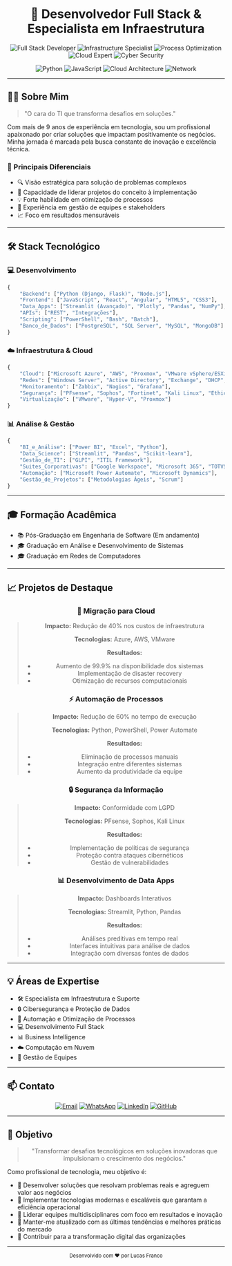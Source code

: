 <div align="center">

# 🚀 Desenvolvedor Full Stack & Especialista em Infraestrutura

<p align="center">
  <img src="https://img.shields.io/badge/Full%20Stack-Developer-blue" alt="Full Stack Developer">
  <img src="https://img.shields.io/badge/Infrastructure-Specialist-green" alt="Infrastructure Specialist">
  <img src="https://img.shields.io/badge/Process-Optimization-orange" alt="Process Optimization">
  <img src="https://img.shields.io/badge/Cloud-Expert-blueviolet" alt="Cloud Expert">
  <img src="https://img.shields.io/badge/Cyber-Security-red" alt="Cyber Security">
</p>

<p align="center">
  <img src="https://img.shields.io/badge/Python-Expert-yellow" alt="Python">
  <img src="https://img.shields.io/badge/JavaScript-Advanced-orange" alt="JavaScript">
  <img src="https://img.shields.io/badge/Cloud-Architecture-blue" alt="Cloud Architecture">
  <img src="https://img.shields.io/badge/Network-Specialist-green" alt="Network">
</p>

</div>

---

## 👨‍💻 Sobre Mim

> "O cara do TI que transforma desafios em soluções."

Com mais de 9 anos de experiência em tecnologia, sou um profissional apaixonado por criar soluções que impactam positivamente os negócios. Minha jornada é marcada pela busca constante de inovação e excelência técnica.

### 🎯 Principais Diferenciais
- 🔍 Visão estratégica para solução de problemas complexos
- 🚀 Capacidade de liderar projetos do conceito à implementação
- 💡 Forte habilidade em otimização de processos
- 🤝 Experiência em gestão de equipes e stakeholders
- 📈 Foco em resultados mensuráveis

---

## 🛠️ Stack Tecnológico

### 💻 Desenvolvimento
```python
{
    "Backend": ["Python (Django, Flask)", "Node.js"],
    "Frontend": ["JavaScript", "React", "Angular", "HTML5", "CSS3"],
    "Data_Apps": ["Streamlit (Avançado)", "Plotly", "Pandas", "NumPy"],
    "APIs": ["REST", "Integrações"],
    "Scripting": ["PowerShell", "Bash", "Batch"],
    "Banco_de_Dados": ["PostgreSQL", "SQL Server", "MySQL", "MongoDB"]
}
```

### ☁️ Infraestrutura & Cloud
```python
{
    "Cloud": ["Microsoft Azure", "AWS", "Proxmox", "VMware vSphere/ESXi", "Hyper-V"],
    "Redes": ["Windows Server", "Active Directory", "Exchange", "DHCP", "DNS", "VPN", "VLAN"],
    "Monitoramento": ["Zabbix", "Nagios", "Grafana"],
    "Segurança": ["PFsense", "Sophos", "Fortinet", "Kali Linux", "Ethical Hacking"],
    "Virtualização": ["VMware", "Hyper-V", "Proxmox"]
}
```

### 📊 Análise & Gestão
```python
{
    "BI_e_Análise": ["Power BI", "Excel", "Python"],
    "Data_Science": ["Streamlit", "Pandas", "Scikit-learn"],
    "Gestão_de_TI": ["GLPI", "ITIL Framework"],
    "Suites_Corporativas": ["Google Workspace", "Microsoft 365", "TOTVS"],
    "Automação": ["Microsoft Power Automate", "Microsoft Dynamics"],
    "Gestão_de_Projetos": ["Metodologias Ágeis", "Scrum"]
}
```

---

## 🎓 Formação Acadêmica
- 📚 Pós-Graduação em Engenharia de Software (Em andamento)
- 🎓 Graduação em Análise e Desenvolvimento de Sistemas
- 🎓 Graduação em Redes de Computadores

---

## 📈 Projetos de Destaque

<div align="center">
  
### 🚀 Migração para Cloud
> **Impacto:** Redução de 40% nos custos de infraestrutura
> 
> **Tecnologias:** Azure, AWS, VMware
> 
> **Resultados:**
> - Aumento de 99.9% na disponibilidade dos sistemas
> - Implementação de disaster recovery
> - Otimização de recursos computacionais

### ⚡ Automação de Processos
> **Impacto:** Redução de 60% no tempo de execução
> 
> **Tecnologias:** Python, PowerShell, Power Automate
> 
> **Resultados:**
> - Eliminação de processos manuais
> - Integração entre diferentes sistemas
> - Aumento da produtividade da equipe

### 🔒 Segurança da Informação
> **Impacto:** Conformidade com LGPD
> 
> **Tecnologias:** PFsense, Sophos, Kali Linux
> 
> **Resultados:**
> - Implementação de políticas de segurança
> - Proteção contra ataques cibernéticos
> - Gestão de vulnerabilidades

### 📊 Desenvolvimento de Data Apps
> **Impacto:** Dashboards Interativos
> 
> **Tecnologias:** Streamlit, Python, Pandas
> 
> **Resultados:**
> - Análises preditivas em tempo real
> - Interfaces intuitivas para análise de dados
> - Integração com diversas fontes de dados

</div>

---

## 💡 Áreas de Expertise
- 🛠️ Especialista em Infraestrutura e Suporte
- 🔒 Cibersegurança e Proteção de Dados
- 🔄 Automação e Otimização de Processos
- 💻 Desenvolvimento Full Stack
- 📊 Business Intelligence
- ☁️ Computação em Nuvem
- 👥 Gestão de Equipes


---

## 📫 Contato

<div align="center">
  
[![Email](https://img.shields.io/badge/Email-lucas.franco.tech%40gmail.com-red)](mailto:lucas.franco.tech@gmail.com)
[![WhatsApp](https://img.shields.io/badge/WhatsApp-%2B55%2011%209%203243--3710-brightgreen)](https://wa.me/5511932433710)
[![LinkedIn](https://img.shields.io/badge/LinkedIn-Lucas%20Franco-blue)](https://www.linkedin.com/in/lucas-franco-tech/)
[![GitHub](https://img.shields.io/badge/GitHub-LucasDaSilvaFranco-black)](https://github.com/LucasDaSilvaFranco)

</div>

---

## 🎯 Objetivo

<div align="center">
  
> "Transformar desafios tecnológicos em soluções inovadoras que impulsionam o crescimento dos negócios."

</div>

Como profissional de tecnologia, meu objetivo é:

- 🔹 Desenvolver soluções que resolvam problemas reais e agreguem valor aos negócios
- 🔹 Implementar tecnologias modernas e escaláveis que garantam a eficiência operacional
- 🔹 Liderar equipes multidisciplinares com foco em resultados e inovação
- 🔹 Manter-me atualizado com as últimas tendências e melhores práticas do mercado
- 🔹 Contribuir para a transformação digital das organizações

---

<div align="center">
  <sub>Desenvolvido com ❤️ por Lucas Franco</sub>
</div> 
